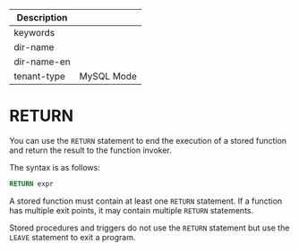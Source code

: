 | Description   |                 |
|---------------|-----------------|
| keywords      |                 |
| dir-name      |                 |
| dir-name-en   |                 |
| tenant-type   | MySQL Mode      |

# RETURN


You can use the `RETURN` statement to end the execution of a stored function and return the result to the function invoker.

The syntax is as follows:

```sql
RETURN expr
```

A stored function must contain at least one `RETURN` statement. If a function has multiple exit points, it may contain multiple `RETURN` statements.

Stored procedures and triggers do not use the `RETURN` statement but use the `LEAVE` statement to exit a program.